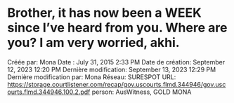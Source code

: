 # Brother, it has now been a WEEK since I’ve heard from you. Where are you? I am very worried, akhi.

Créée par: Mona
Date : July 31, 2015 2:33 PM
Date de création: September 12, 2023 12:20 PM
Dernière modification: September 13, 2023 12:29 PM
Dernière modification par: Mona
Réseau: SURESPOT
URL: https://storage.courtlistener.com/recap/gov.uscourts.flmd.344946/gov.uscourts.flmd.344946.100.2.pdf
person: AusWitness, GOLD MONA